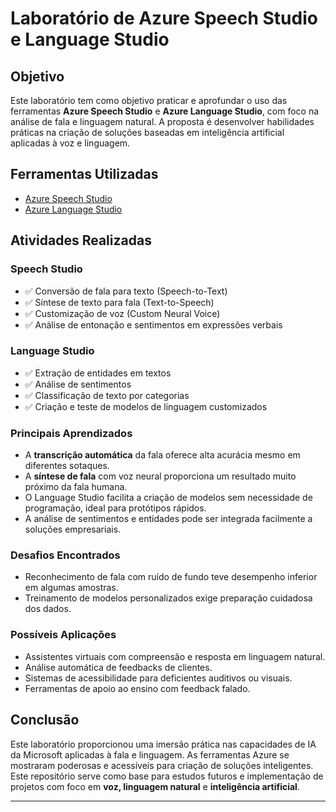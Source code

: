 # Laboratório de Azure Speech Studio e Language Studio

## Objetivo

Este laboratório tem como objetivo praticar e aprofundar o uso das ferramentas **Azure Speech Studio** e **Azure Language Studio**, com foco na análise de fala e linguagem natural. A proposta é desenvolver habilidades práticas na criação de soluções baseadas em inteligência artificial aplicadas à voz e linguagem.

## Ferramentas Utilizadas

- [Azure Speech Studio](https://speech.microsoft.com/)
- [Azure Language Studio](https://language.azure.com/)

## Atividades Realizadas

### Speech Studio

- ✅ Conversão de fala para texto (Speech-to-Text)
- ✅ Síntese de texto para fala (Text-to-Speech)
- ✅ Customização de voz (Custom Neural Voice)
- ✅ Análise de entonação e sentimentos em expressões verbais

### Language Studio

- ✅ Extração de entidades em textos
- ✅ Análise de sentimentos
- ✅ Classificação de texto por categorias
- ✅ Criação e teste de modelos de linguagem customizados



### Principais Aprendizados

- A **transcrição automática** da fala oferece alta acurácia mesmo em diferentes sotaques.
- A **síntese de fala** com voz neural proporciona um resultado muito próximo da fala humana.
- O Language Studio facilita a criação de modelos sem necessidade de programação, ideal para protótipos rápidos.
- A análise de sentimentos e entidades pode ser integrada facilmente a soluções empresariais.

### Desafios Encontrados

- Reconhecimento de fala com ruído de fundo teve desempenho inferior em algumas amostras.
- Treinamento de modelos personalizados exige preparação cuidadosa dos dados.

### Possíveis Aplicações

- Assistentes virtuais com compreensão e resposta em linguagem natural.
- Análise automática de feedbacks de clientes.
- Sistemas de acessibilidade para deficientes auditivos ou visuais.
- Ferramentas de apoio ao ensino com feedback falado.

## Conclusão

Este laboratório proporcionou uma imersão prática nas capacidades de IA da Microsoft aplicadas à fala e linguagem. As ferramentas Azure se mostraram poderosas e acessíveis para criação de soluções inteligentes. Este repositório serve como base para estudos futuros e implementação de projetos com foco em **voz, linguagem natural** e **inteligência artificial**.

---
 
 
